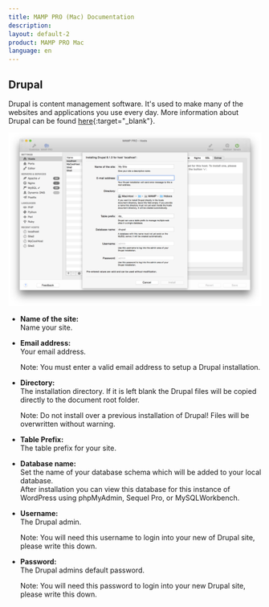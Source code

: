 ```yaml
---
title: MAMP PRO (Mac) Documentation
description: 
layout: default-2
product: MAMP PRO Mac
language: en
---
```


## Drupal

Drupal is content management software. It's used to make many of the websites and applications you use every day. More information about Drupal can be found [here](https://www.drupal.org){:target="_blank"}.

![MAMP](Drupal.png)

*  **Name of the site:**  
   Name your site.

*  **Email address:**  
   Your email address.  
   
   <div class="alert" role="alert"> 
   Note: You must enter a valid email address to setup a Drupal installation.
   </div>

*  **Directory:**  
   The installation directory. If it is left blank the Drupal files will be copied directly to the document root folder.  
  
   <div class="alert" role="alert"> 
   Note: Do not install over a previous installation of Drupal! Files will be overwritten without warning. 
   </div>

*  **Table Prefix:**  
   The table prefix for your site.

*  **Database name:**  
   Set the name of your database schema which will be added to your local database.  
   After installation you can view this database for this instance of WordPress using phpMyAdmin, Sequel Pro, or           MySQLWorkbench. 
 
*  **Username:**  
   The Drupal admin.
   <div class="alert" role="alert">
   Note: You will need this username to login into your new of Drupal site, please write this down. 
   </div>

*  **Password:**  
   The Drupal admins default password.  
   <div class="alert" role="alert">   
   Note: You will need this password to login into your new Drupal site, please write this down.
   </div>

